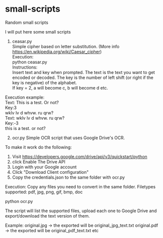 # small-scripts
Random small scripts

I will put here some small scripts  
1. ceasar.py  
Simple cipher based on letter substitution. (More info https://en.wikipedia.org/wiki/Caesar_cipher)  
Execution:  
python ceasar.py  
Instructions:  
Insert text and key when prompted.
The text is the text you want to get encoded or decoded.
The key is the number of left shift (or right if the key is negative) of the alphabet.  
If key = 2, a will become c, b will become d etc.

Execution example:  
Text: This is a test. Or not?  
Key:3  
wklv lv d whvw. ru qrw?  
Text: wklv lv d whvw. ru qrw?  
Key:-3  
this is a test. or not?

2. ocr.py
Simple OCR script that uses Google Drive's OCR.

To make it work do the following:
1. Visit https://developers.google.com/drive/api/v3/quickstart/python
2. click Enable The Drive API
3. Login with your Google account
4. Click "Download Client configuration"
5. Copy the credentials.json to the same folder with ocr.py

Execution:
Copy any files you need to convert in the same folder. 
Filetypes supported: pdf, jpg, png, gif, bmp, doc

python ocr.py

The script will list the supported files, upload each one to Google Drive 
and export/download the text version of them.

Example:
original.jpg -> the exported will be original_jpg_text.txt
original.pdf -> the exported will be original_pdf_text.txt etc
